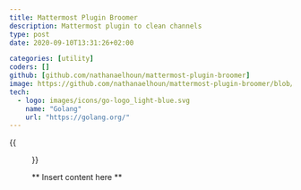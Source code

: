 ```yaml
---
title: Mattermost Plugin Broomer
description: Mattermost plugin to clean channels
type: post
date: 2020-09-10T13:31:26+02:00

categories: [utility]
coders: []
github: [github.com/nathanaelhoun/mattermost-plugin-broomer]
image: https://github.com/nathanaelhoun/mattermost-plugin-broomer/blob/master/assets/broom.svg
tech:
  - logo: images/icons/go-logo_light-blue.svg
    name: "Golang"
    url: "https://golang.org/"
---
```


{{<figure src="https://github.com/nathanaelhoun/mattermost-plugin-broomer/blob/master/assets/screenshot.gif" alt="Plugin in action">}}

** Insert content here **